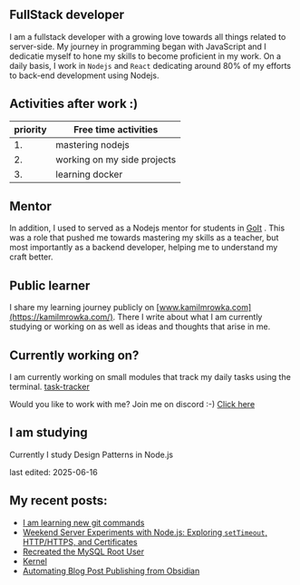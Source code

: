 ## FullStack developer
I am a fullstack developer with a growing love towards all things related to server-side. My journey in programming began with JavaScript and I dedicatie myself to hone my skills to become proficient in my work.
On a daily basis, I work in `Nodejs` and `React` dedicating around 80% of my efforts to back-end development using Nodejs.

## Activities after work  :)

| priority | Free time activities        |
| -------- | --------------------------- |
| 1.       | mastering nodejs            |
| 2.       | working on my side projects |
| 3.       | learning docker |

## Mentor
In addition, I used to served as a Nodejs mentor for students in [GoIt](https://goit.global/) . This was a role that pushed me towards mastering my skills as a teacher, but most importantly as a backend developer, helping me to understand my craft better.

## Public learner
I share my learning journey publicly on [www.kamilmrowka.com](https://kamilmrowka.com/). There I write about what I am currently studying or working on as well as ideas and thoughts that arise in me.

## Currently working on?
I am currently working on small modules that track my daily tasks using the terminal.
[task-tracker](https://github.com/KamilMr/task-tracker)

Would you like to work with me? Join me on discord :-)
[Click here](https://discord.gg/Rk3hME8rfq)

## I am studying
Currently I study Design Patterns in Node.js

last edited: 2025-06-16

## My recent posts:
<!-- BLOG-POST-LIST:START -->
- [I am learning new git commands](https://kamilmrowka.com/posts/i-learn-new-git-commands)
- [Weekend Server Experiments with Node.js: Exploring `setTimeout`, HTTP/HTTPS, and Certificates](https://kamilmrowka.com/posts/lab-work-1)
- [Recreated the MySQL Root User](https://kamilmrowka.com/posts/create-new-root-user)
- [Kernel](https://kamilmrowka.com/posts/kernel)
- [Automating Blog Post Publishing from Obsidian](https://kamilmrowka.com/posts/automating-blog-post-publishing-from-obsidian)
<!-- BLOG-POST-LIST:END -->
